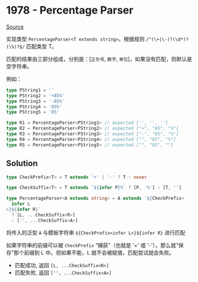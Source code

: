 # 1978 - Percentage Parser

[Source](https://github.com/lybenson/ts-checker/blob/master/src/1978-medium-percentage-parser/template.ts)

实现类型 `PercentageParser<T extends string>`。根据规则 `/^(\+|\-)?(\d*)?(\%)?$/` 匹配类型 T。

匹配的结果由三部分组成，分别是：[`正负号`, `数字`, `单位`]，如果没有匹配，则默认是空字符串。

例如：

```ts
type PString1 = ''
type PString2 = '+85%'
type PString3 = '-85%'
type PString4 = '85%'
type PString5 = '85'

type R1 = PercentageParser<PString1> // expected ['', '', '']
type R2 = PercentageParser<PString2> // expected ["+", "85", "%"]
type R3 = PercentageParser<PString3> // expected ["-", "85", "%"]
type R4 = PercentageParser<PString4> // expected ["", "85", "%"]
type R5 = PercentageParser<PString5> // expected ["", "85", ""]
```

## Solution

```ts
type CheckPrefix<T> = T extends '+' | '-' ? T : never

type CheckSuffix<T> = T extends `${infer P}%` ? [P, '%'] : [T, '']

type PercentageParser<A extends string> = A extends `${CheckPrefix<
  infer L
>}${infer R}`
  ? [L, ...CheckSuffix<R>]
  : ['', ...CheckSuffix<A>]
```

将传入的泛型 `A` 与模板字符串 `${CheckPrefix<infer L>}${infer R}` 进行匹配

如果字符串的前缀可以被 `CheckPrefix` “捕获”（也就是 '+' 或 '-'），那么就“保存”那个前缀到 L 中。但如果不能，L 就不会被赋值，匹配尝试就会失败。

- 匹配成功, 返回 `[L, ...CheckSuffix<R>]`
- 匹配失败, 返回 `['', ...CheckSuffix<A>]`
